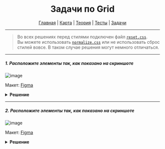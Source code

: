<div align="center">

# Задачи по Grid

[Главная](https://github.com/dollaween/junior-roadmap/)
|
[Карта](/roadmap/README.md)
|
[Теория](/theory/README.md)
|
[Тесты](/tests/README.md)
|
[Задачи](/tasks/README.md)

</div>

---

> Во всех решениях перед стилями подключен файл [`reset.css`](https://meyerweb.com/eric/tools/css/reset/).  
> Вы можете использовать [`normalize.css`](https://necolas.github.io/normalize.css/) или не использовать сброс стилей вовсе. В таком случае решения могут немного отличаться.

---

##### 1. Расположите элементы так, как показано на скриншоте

![image](https://user-images.githubusercontent.com/48933270/123003527-fb190c80-d3bb-11eb-97b8-1200deffd590.png)

Макет: [Figma](https://www.figma.com/file/PnnS2RDlKkxS20vZGoKTRy/Tasks?node-id=2%3A28)

<details><summary><b>Решение</b></summary>
<p>

```html
<div class="container">
  <div class="item"></div>
  <div class="item"></div>
  <div class="item"></div>
  <div class="item"></div>
  <div class="item"></div>
  <div class="item"></div>
  <div class="item"></div>
  <div class="item"></div>
  <div class="item"></div>
</div>
```

```css
.container {
  display: grid;
  grid-template-columns: repeat(3, 1fr);
  gap: 15px;
}

.item {
  height: 80px;
  box-sizing: border-box;
  background: #69c0ff;
  border: 10px solid #1890ff;
}
```

</p>
</details>

---

##### 2. Расположите элементы так, как показано на скриншоте

![image](https://user-images.githubusercontent.com/48933270/123004426-3ff17300-d3bd-11eb-8488-6b5625be9408.png)

Макет: [Figma](https://www.figma.com/file/PnnS2RDlKkxS20vZGoKTRy/Tasks?node-id=2%3A29)

<details><summary><b>Решение</b></summary>
<p>

```html
<div class="container">
  <header class="item header"></header>
  <aside class="item sidebar"></aside>
  <article class="item content"></article>
  <aside class="item ads"></aside>
  <footer class="item footer"></footer>
</div>
```

```css
.container {
  display: grid;
  grid-template-areas:
    "header header header"
    "sidebar content ads"
    "footer footer footer";
  gap: 15px;
}

.item {
  height: 80px;
  box-sizing: border-box;
  background: #69c0ff;
  border: 10px solid #1890ff;
}

.header {
  grid-area: header;
}
.sidebar {
  grid-area: sidebar;
}
.content {
  grid-area: content;
}
.ads {
  grid-area: ads;
}
.footer {
  grid-area: footer;
}
```

</p>
</details>


